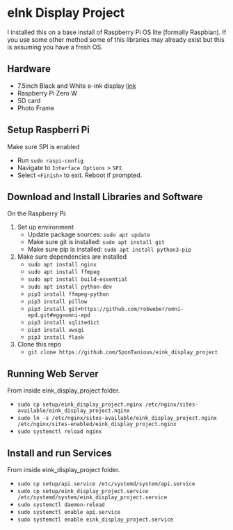 # eInk Display Project
I installed this on a base install of Raspberry Pi OS lite (formally Raspbian). If you use some other method some of this libraries may already exist but this is assuming you have a fresh OS.

## Hardware
- 7.5inch Black and White e-ink display [link](https://www.waveshare.com/7.5inch-e-Paper-HAT.htm)
- Raspberry Pi Zero W
- SD card
- Photo Frame


## Setup Raspberri Pi
Make sure SPI is enabled
   * Run `sudo raspi-config`
   * Navigate to `Interface Options` > `SPI`
   * Select `<Finish>` to exit. Reboot if prompted.

## Download and Install Libraries and Software
On the Raspberry Pi:

1. Set up environment
   * Update package sources: `sudo apt update`
   * Make sure git is installed: `sudo apt install git`
   * Make sure pip is installed: `sudo apt install python3-pip`
2. Make sure dependencies are installed
   * `sudo apt install nginx`
   * `sudo apt install ffmpeg`
   * `sudo apt install build-essential`
   * `sudo apt install python-dev`
   * `pip3 install ffmpeg-python`
   * `pip3 install pillow`
   * `pip3 install git+https://github.com/robweber/omni-epd.git#egg=omni-epd`
   * `pip3 install sqlitedict`
   * `pip3 install uwsgi`
   * `pip3 install flask`
3. Clone this repo
   * `git clone https://github.com/SponTanious/eink_display_project`

## Running Web Server
From inside eink_display_project folder.
   * `sudo cp setup/eink_display_project.nginx /etc/nginx/sites-available/eink_display_project.nginx`
   * `sudo ln -s /etc/nginx/sites-available/eink_display_project.nginx /etc/nginx/sites-enabled/eink_display_project.nginx`
   * `sudo systemctl reload nginx`

## Install and run Services
From inside eink_display_project folder.
   * `sudo cp setup/api.service /etc/systemd/system/api.service`
   * `sudo cp setup/eink_display_project.service /etc/systemd/system/eink_display_project.service`
   * `sudo systemctl daemon-reload`
   * `sudo systemctl enable api.service`
   * `sudo systemctl enable eink_display_project.service`

